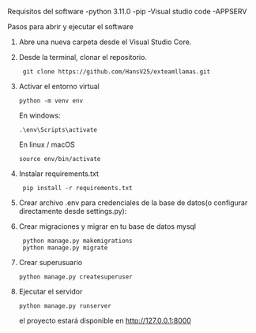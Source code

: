 

Requisitos del software
    -python 3.11.0
    -pip
    -Visual studio code
    -APPSERV
    
    
Pasos para abrir y ejecutar el software

1. Abre una nueva carpeta desde el Visual Studio Core.

2. Desde la terminal, clonar el repositorio.

        git clone https://github.com/HansV25/exteamllamas.git

3. Activar el entorno virtual

       python -m venv env

   En windows:
   
       .\env\Scripts\activate

   En linux / macOS
   
       source env/bin/activate

5. Instalar requirements.txt

        pip install -r requirements.txt

6. Crear archivo .env para credenciales de la base de datos(o configurar directamente desde settings.py):

7. Crear migraciones y migrar en tu base de datos mysql
   
        python manage.py makemigrations
        python manage.py migrate

8. Crear superusuario
   
       python manage.py createsuperuser

9. Ejecutar el servidor
   
       python manage.py runserver

   el proyecto estará disponible en http://127.0.0.1:8000
